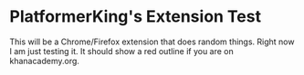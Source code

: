 # PlatformerKing's Extension Test
This will be a Chrome/Firefox extension that does random things.
Right now I am just testing it.
It should show a red outline if you are on khanacademy.org.
